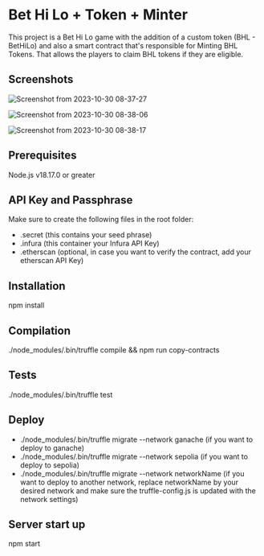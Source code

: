 # Bet Hi Lo + Token + Minter

This project is a Bet Hi Lo game with the addition of a custom token (BHL - BetHiLo) and also a smart contract that's responsible for Minting BHL Tokens. That allows the players to claim BHL tokens if they are eligible.

## Screenshots

![Screenshot from 2023-10-30 08-37-27](https://github.com/rafafortes/bethilo-token-ethereum/assets/20464782/acc9e34a-e1cf-4e78-9efa-61cef36cc561)

![Screenshot from 2023-10-30 08-38-06](https://github.com/rafafortes/bethilo-token-ethereum/assets/20464782/3bff585d-d110-4dd0-bb54-1a68bb350240)

![Screenshot from 2023-10-30 08-38-17](https://github.com/rafafortes/bethilo-token-ethereum/assets/20464782/40593115-b1ce-45b8-bebe-4fb156aade80)

## Prerequisites

Node.js v18.17.0 or greater

## API Key and Passphrase

Make sure to create the following files in the root folder:
- .secret (this contains your seed phrase)
- .infura (this container your Infura API Key)
- .etherscan (optional, in case you want to verify the contract, add your etherscan API Key)

## Installation

npm install

## Compilation

./node_modules/.bin/truffle compile && npm run copy-contracts

## Tests

./node_modules/.bin/truffle test

## Deploy

- ./node_modules/.bin/truffle migrate --network ganache (if you want to deploy to ganache)
- ./node_modules/.bin/truffle migrate --network sepolia (if you want to deploy to sepolia)
- ./node_modules/.bin/truffle migrate --network networkName (if you want to deploy to another network, replace networkName by your desired network and make sure the truffle-config.js is updated with the network settings)

## Server start up

npm start
